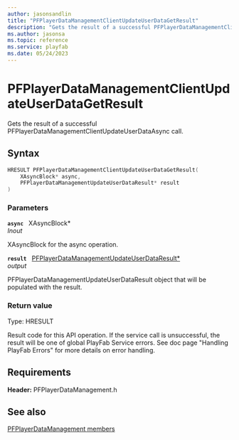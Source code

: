 ```yaml
---
author: jasonsandlin
title: "PFPlayerDataManagementClientUpdateUserDataGetResult"
description: "Gets the result of a successful PFPlayerDataManagementClientUpdateUserDataAsync call."
ms.author: jasonsa
ms.topic: reference
ms.service: playfab
ms.date: 05/24/2023
---
```


# PFPlayerDataManagementClientUpdateUserDataGetResult  

Gets the result of a successful PFPlayerDataManagementClientUpdateUserDataAsync call.  

## Syntax  
  
```cpp
HRESULT PFPlayerDataManagementClientUpdateUserDataGetResult(  
    XAsyncBlock* async,  
    PFPlayerDataManagementUpdateUserDataResult* result  
)  
```  
  
### Parameters  
  
**`async`** &nbsp; XAsyncBlock*  
*_Inout_*  
  
XAsyncBlock for the async operation.  
  
**`result`** &nbsp; [PFPlayerDataManagementUpdateUserDataResult*](../../pfplayerdatamanagementtypes/structs/pfplayerdatamanagementupdateuserdataresult.md)  
*output*  
  
PFPlayerDataManagementUpdateUserDataResult object that will be populated with the result.  
  
  
### Return value
Type: HRESULT
  
Result code for this API operation. If the service call is unsuccessful, the result will be one of global PlayFab Service errors. See doc page "Handling PlayFab Errors" for more details on error handling.
  
  
## Requirements  
  
**Header:** PFPlayerDataManagement.h
  
## See also  
[PFPlayerDataManagement members](../pfplayerdatamanagement_members.md)  

  
  
